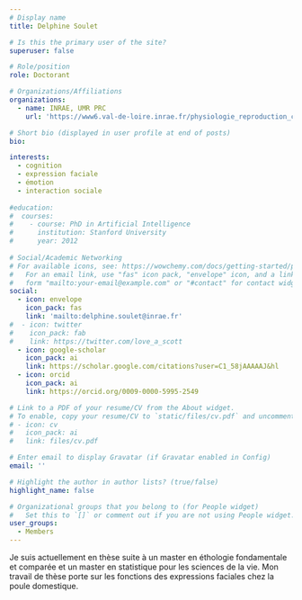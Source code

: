 ```yaml
---
# Display name
title: Delphine Soulet

# Is this the primary user of the site?
superuser: false

# Role/position
role: Doctorant

# Organizations/Affiliations
organizations:
  - name: INRAE, UMR PRC
    url: 'https://www6.val-de-loire.inrae.fr/physiologie_reproduction_comportements/'

# Short bio (displayed in user profile at end of posts)
bio: 

interests:
  - cognition
  - expression faciale
  - émotion
  - interaction sociale
  
#education:
#  courses:
#    - course: PhD in Artificial Intelligence
#      institution: Stanford University
#      year: 2012
 
# Social/Academic Networking
# For available icons, see: https://wowchemy.com/docs/getting-started/page-builder/#icons
#   For an email link, use "fas" icon pack, "envelope" icon, and a link in the
#   form "mailto:your-email@example.com" or "#contact" for contact widget.
social:
  - icon: envelope
    icon_pack: fas
    link: 'mailto:delphine.soulet@inrae.fr'
#  - icon: twitter
#    icon_pack: fab
#    link: https://twitter.com/love_a_scott
  - icon: google-scholar
    icon_pack: ai
    link: https://scholar.google.com/citations?user=C1_58jAAAAAJ&hl
  - icon: orcid
    icon_pack: ai
    link: https://orcid.org/0009-0000-5995-2549

# Link to a PDF of your resume/CV from the About widget.
# To enable, copy your resume/CV to `static/files/cv.pdf` and uncomment the lines below.
# - icon: cv
#   icon_pack: ai
#   link: files/cv.pdf

# Enter email to display Gravatar (if Gravatar enabled in Config)
email: ''

# Highlight the author in author lists? (true/false)
highlight_name: false

# Organizational groups that you belong to (for People widget)
#   Set this to `[]` or comment out if you are not using People widget.
user_groups:
  - Members
---
```

  
  Je suis actuellement en thèse suite à un master en éthologie fondamentale et comparée et un master en statistique pour les sciences de la vie. Mon travail de thèse porte sur les fonctions des expressions faciales chez la poule domestique.